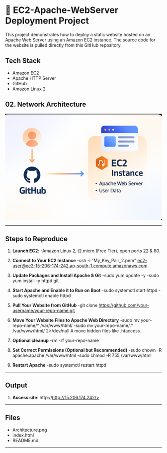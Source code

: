 # 🚀 EC2-Apache-WebServer Deployment Project

This project demonstrates how to deploy a static website hosted on an Apache Web Server using an Amazon EC2 instance. The source code for the website is pulled directly from this GitHub repository.

##  Tech Stack

- Amazon EC2  
- Apache HTTP Server  
- GitHub  
- Amazon Linux 2

  
## 02. Network Architecture

![VPC Network Diagram](Architecture.png)

---

##  Steps to Reproduce

1.  **Launch EC2**:
       -Amazon Linux 2, t2.micro (Free Tier), open ports 22 & 80.
   
3.  **Connect to Your EC2 Instance**
       -ssh -i "My_Key_Pair_2.pem" ec2-user@ec2-15-206-174-242.ap-south-1.compute.amazonaws.com

4.  **Update Packages and Install Apache & Git**
       -sudo yum update -y
       -sudo yum install -y httpd git

5.  **Start Apache and Enable it to Run on Boot**
       -sudo systemctl start httpd
       -sudo systemctl enable httpd

6.  **Pull Your Website from GitHub**
       -git clone https://github.com/your-username/your-repo-name.git

7.  **Move Your Website Files to Apache Web Directory**
      -sudo mv your-repo-name/* /var/www/html/
      -sudo mv your-repo-name/.* /var/www/html/ 2>/dev/null         # move hidden files like .htaccess

8.  **Optional cleanup**
       -rm -rf your-repo-name

9.  **Set Correct Permissions (Optional but Recommended)**
       -sudo chown -R apache:apache /var/www/html
       -sudo chmod -R 755 /var/www/html

10. **Restart Apache**
     -sudo systemctl restart httpd

---

## Output

1. **Access site**: http://http://15.206.174.242/>

---

##  Files
- Architecture.png
- index.html  
- README.md

---
